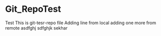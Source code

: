 # Git_RepoTest
Test
This is git-tesr-repo file
Adding line from local
adding one more from remote
asdfghj
sdfghjk
sekhar
